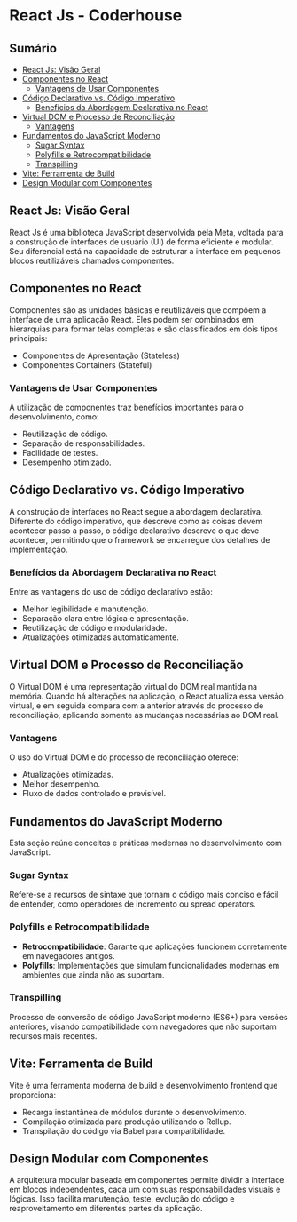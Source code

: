 # React Js - Coderhouse

## Sumário

- [React Js: Visão Geral](#react-js-visão-geral)
- [Componentes no React](#componentes-no-react)
  - [Vantagens de Usar Componentes](#vantagens-de-usar-componentes)
- [Código Declarativo vs. Código Imperativo](#código-declarativo-vs-código-imperativo)
  - [Benefícios da Abordagem Declarativa no React](#benefícios-da-abordagem-declarativa-no-react)
- [Virtual DOM e Processo de Reconciliação](#virtual-dom-e-processo-de-reconciliação)
  - [Vantagens](#vantagens)
- [Fundamentos do JavaScript Moderno](#fundamentos-do-javascript-moderno)
  - [Sugar Syntax](#sugar-syntax)
  - [Polyfills e Retrocompatibilidade](#polyfills-e-retrocompatibilidade)
  - [Transpilling](#transpilling)
- [Vite: Ferramenta de Build](#vite-ferramenta-de-build)
- [Design Modular com Componentes](#design-modular-com-componentes)

## React Js: Visão Geral

React Js é uma biblioteca JavaScript desenvolvida pela Meta, voltada para a construção de interfaces de usuário (UI) de forma eficiente e modular. Seu diferencial está na capacidade de estruturar a interface em pequenos blocos reutilizáveis chamados componentes.

## Componentes no React

Componentes são as unidades básicas e reutilizáveis que compõem a interface de uma aplicação React. Eles podem ser combinados em hierarquias para formar telas completas e são classificados em dois tipos principais:

- Componentes de Apresentação (Stateless)
- Componentes Containers (Stateful)

### Vantagens de Usar Componentes

A utilização de componentes traz benefícios importantes para o desenvolvimento, como:

- Reutilização de código.
- Separação de responsabilidades.
- Facilidade de testes.
- Desempenho otimizado.

## Código Declarativo vs. Código Imperativo

A construção de interfaces no React segue a abordagem declarativa. Diferente do código imperativo, que descreve como as coisas devem acontecer passo a passo, o código declarativo descreve o que deve acontecer, permitindo que o framework se encarregue dos detalhes de implementação.

### Benefícios da Abordagem Declarativa no React

Entre as vantagens do uso de código declarativo estão:

- Melhor legibilidade e manutenção.
- Separação clara entre lógica e apresentação.
- Reutilização de código e modularidade.
- Atualizações otimizadas automaticamente.

## Virtual DOM e Processo de Reconciliação

O Virtual DOM é uma representação virtual do DOM real mantida na memória. Quando há alterações na aplicação, o React atualiza essa versão virtual, e em seguida compara com a anterior através do processo de reconciliação, aplicando somente as mudanças necessárias ao DOM real.

### Vantagens

O uso do Virtual DOM e do processo de reconciliação oferece:

- Atualizações otimizadas.
- Melhor desempenho.
- Fluxo de dados controlado e previsível.

## Fundamentos do JavaScript Moderno

Esta seção reúne conceitos e práticas modernas no desenvolvimento com JavaScript.

### Sugar Syntax

Refere-se a recursos de sintaxe que tornam o código mais conciso e fácil de entender, como operadores de incremento ou spread operators.

### Polyfills e Retrocompatibilidade

- **Retrocompatibilidade**: Garante que aplicações funcionem corretamente em navegadores antigos.
- **Polyfills**: Implementações que simulam funcionalidades modernas em ambientes que ainda não as suportam.

### Transpilling

Processo de conversão de código JavaScript moderno (ES6+) para versões anteriores, visando compatibilidade com navegadores que não suportam recursos mais recentes.

## Vite: Ferramenta de Build

Vite é uma ferramenta moderna de build e desenvolvimento frontend que proporciona:

- Recarga instantânea de módulos durante o desenvolvimento.
- Compilação otimizada para produção utilizando o Rollup.
- Transpilação do código via Babel para compatibilidade.

## Design Modular com Componentes

A arquitetura modular baseada em componentes permite dividir a interface em blocos independentes, cada um com suas responsabilidades visuais e lógicas. Isso facilita manutenção, teste, evolução do código e reaproveitamento em diferentes partes da aplicação.
